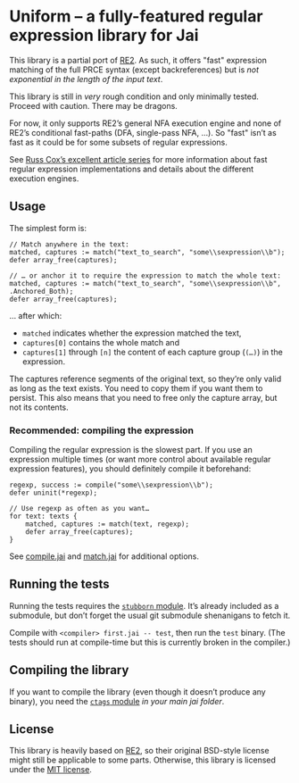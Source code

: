 # Uniform – a fully-featured regular expression library for Jai

This library is a partial port of [RE2](https://github.com/google/re2).
As such, it offers "fast" expression matching of the full PRCE syntax (except backreferences)
but is _not exponential in the length of the input text_.

This library is still in _very_ rough condition and only minimally tested.
Proceed with caution. There may be dragons.

For now, it only supports RE2’s general NFA execution engine and
none of RE2’s conditional fast-paths (DFA, single-pass NFA, …).
So "fast" isn’t as fast as it could be for some subsets of regular expressions.

See [Russ Cox’s excellent article series](https://swtch.com/~rsc/regexp/) for more information about fast regular expression implementations and details about the different execution engines.

## Usage 

The simplest form is:

```Jai
// Match anywhere in the text:
matched, captures := match("text_to_search", "some\\sexpression\\b");
defer array_free(captures);

// … or anchor it to require the expression to match the whole text:
matched, captures := match("text_to_search", "some\\sexpression\\b", .Anchored_Both);
defer array_free(captures);
```

… after which:

* `matched` indicates whether the expression matched the text,
* `captures[0]` contains the whole match and
* `captures[1]` through `[n]` the content of each capture group (`(…)`) in the expression.

The captures reference segments of the original text, so they’re only valid as long as
the text exists. You need to copy them if you want them to persist.
This also means that you need to free only the capture array, but not its contents.

### Recommended: compiling the expression
Compiling the regular expression is the slowest part.
If you use an expression multiple times (or want more control about available regular expression features),
you should definitely compile it beforehand:

```Jai
regexp, success := compile("some\\sexpression\\b");
defer uninit(*regexp);

// Use regexp as often as you want…
for text: texts {
	matched, captures := match(text, regexp);
	defer array_free(captures);
}
```

See [compile.jai](./compile.jai) and [match.jai](./match.jai) for additional options.

## Running the tests

Running the tests requires the [`stubborn` module](https://github.com/rluba/stubborn).
It’s already included as a submodule, but don’t forget the usual git submodule shenanigans to fetch it.

Compile with `<compiler> first.jai -- test`, then run the `test` binary.
(The tests should run at compile-time but this is currently broken in the compiler.)

## Compiling the library

If you want to compile the library (even though it doesn’t produce any binary),
you need the [`ctags` module](https://github.com/rluba/jai-ctags) _in your main jai folder_.

## License

This library is heavily based on [RE2](https://github.com/google/re2), so their original BSD-style license might still be applicable to some parts.
Otherwise, this library is licensed under the [MIT license](./LICENSE).
